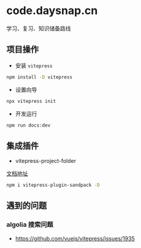 # code.daysnap.cn

学习、复习、知识储备路线

## 项目操作

- 安装 `vitepress`

```sh
npm install -D vitepress
```

- 设置向导

```sh
npx vitepress init
```

- 开发运行

```sh
npm run docs:dev
```

## 集成插件

- vitepress-project-folder

[文档地址](https://vitepress-sandbox.js-bridge.com/)

```sh
npm i vitepress-plugin-sandpack -D
```

## 遇到的问题

### algolia 搜索问题

- https://github.com/vuejs/vitepress/issues/1935
